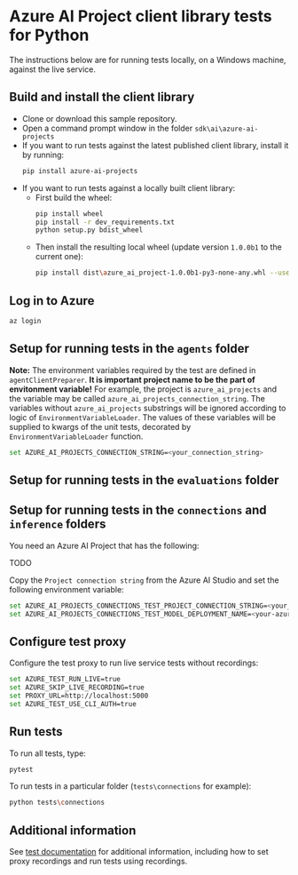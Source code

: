 # Azure AI Project client library tests for Python

The instructions below are for running tests locally, on a Windows machine, against the live service.

## Build and install the client library

- Clone or download this sample repository.
- Open a command prompt window in the folder `sdk\ai\azure-ai-projects`
- If you want to run tests against the latest published client library, install it by running:
   ```bash
   pip install azure-ai-projects
   ```
- If you want to run tests against a locally built client library:
    - First build the wheel:
        ```bash
        pip install wheel
        pip install -r dev_requirements.txt
        python setup.py bdist_wheel
        ```
    - Then install the resulting local wheel (update version `1.0.0b1` to the current one):
        ```bash
        pip install dist\azure_ai_project-1.0.0b1-py3-none-any.whl --user --force-reinstall
        ```

## Log in to Azure

```bash
az login
```

## Setup for running tests in the `agents` folder
**Note:** The environment variables required by the test are defined in `agentClientPreparer`. **It is important project name to be the part of envitonment variable!** For example, the project is `azure_ai_projects` and the variable may be called `azure_ai_projects_connection_string`. The variables without `azure_ai_projects` substrings will be ignored according to logic of `EnvironmentVariableLoader`. The values of these variables will be supplied to kwargs of the unit tests, decorated by `EnvironmentVariableLoader` function.

```bash
set AZURE_AI_PROJECTS_CONNECTION_STRING=<your_connection_string>
```

## Setup for running tests in the `evaluations` folder

## Setup for running tests in the `connections` and `inference` folders

You need an Azure AI Project that has the following:

TODO

Copy the `Project connection string` from the Azure AI Studio and set the following environment variable:

```bash
set AZURE_AI_PROJECTS_CONNECTIONS_TEST_PROJECT_CONNECTION_STRING=<your_connection_string>
set AZURE_AI_PROJECTS_CONNECTIONS_TEST_MODEL_DEPLOYMENT_NAME=<your-azure-openai-model-deployment-name>
```

## Configure test proxy

Configure the test proxy to run live service tests without recordings:

```bash
set AZURE_TEST_RUN_LIVE=true
set AZURE_SKIP_LIVE_RECORDING=true
set PROXY_URL=http://localhost:5000
set AZURE_TEST_USE_CLI_AUTH=true
```

## Run tests

To run all tests, type:

```bash
pytest
```

To run tests in a particular folder (`tests\connections` for example):

```bash
python tests\connections
```

## Additional information

See [test documentation](https://github.com/Azure/azure-sdk-for-python/blob/main/doc/dev/tests.md) for additional information, including how to set proxy recordings and run tests using recordings.
